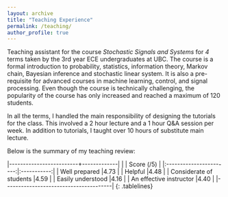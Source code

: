 ```yaml
---
layout: archive
title: "Teaching Experience"
permalink: /teaching/
author_profile: true
---
```

Teaching assistant for the course _Stochastic Signals and Systems_ for _4_ terms taken by the 3rd year ECE undergraduates at UBC. The course is a formal introduction to probability, statistics, information theory, Markov chain, Bayesian inference and stochastic linear system. It is also a pre-requisite for advanced courses in machine learning, control, and signal processing. Even though the course is technically challenging, the popularity of the course has only increased and reached a maximum of 120 students. 

In all the terms, I handled the main responsibility of designing the tutorials for the class. This involved a 2 hour lecture and a 1 hour Q&A session per week. In addition to tutorials, I taught over 10 hours of substitute main lecture.

Below is the summary of my teaching review:
<style>
.tablelines table, .tablelines td, .tablelines th {
        border: 1px solid black;
        }
</style>
|-------------------------+-------------|
|                         | Score (/5)  | 
|:-----------------------:|:-----------:|
| Well prepared           |4.73         |
| Helpful                 |4.48         |
| Considerate of students |4.59         |
| Easily understood       |4.16         |
| An effective instructor |4.40         |
|---------------------------------------|
{: .tablelines}
